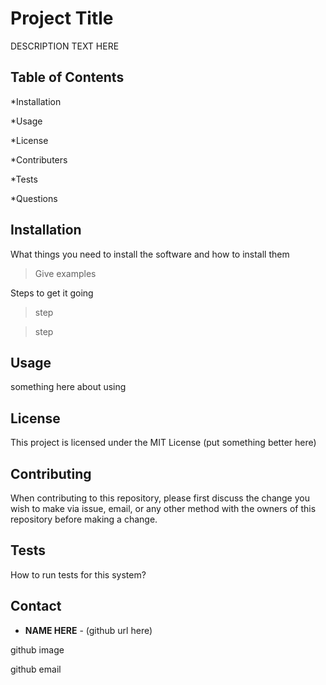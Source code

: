
# Project Title

DESCRIPTION TEXT HERE

## Table of Contents

*Installation

*Usage

*License

*Contributers

*Tests

*Questions 

## Installation

What things you need to install the software and how to install them

>Give examples

Steps to get it going

>step

>step

## Usage

something here about using 

## License

This project is licensed under the MIT License (put something better here)

## Contributing

When contributing to this repository, please first discuss the change you wish to make via issue, email, or any other method with the owners of this repository before making a change.

## Tests

How to run tests for this system?

## Contact

* **NAME HERE** - (github url here)

github image

github email